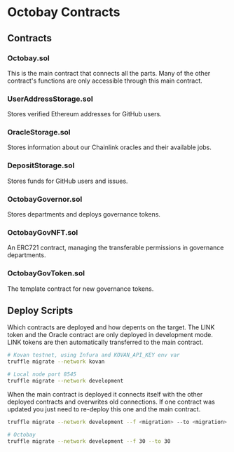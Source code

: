 # Octobay Contracts

## Contracts

### Octobay.sol

This is the main contract that connects all the parts.
Many of the other contract's functions are only accessible through this main contract.

### UserAddressStorage.sol

Stores verified Ethereum addresses for GitHub users.

### OracleStorage.sol

Stores information about our Chainlink oracles and their available jobs.

### DepositStorage.sol

Stores funds for GitHub users and issues.

### OctobayGovernor.sol

Stores departments and deploys governance tokens.

### OctobayGovNFT.sol

An ERC721 contract, managing the transferable permissions in governance departments.

### OctobayGovToken.sol

The template contract for new governance tokens.

## Deploy Scripts

Which contracts are deployed and how depents on the target.
The LINK token and the Oracle contract are only deployed in development mode. LINK tokens are then automatically transferred to the main contract.

```bash
# Kovan testnet, using Infura and KOVAN_API_KEY env var
truffle migrate --network kovan

# Local node port 8545
truffle migrate --network development
```

When the main contract is deployed it connects itself with the other deployed contracts and overwrites old connections. If one contract was updated you just need to re-deploy this one and the main contract.

```bash
truffle migrate --network development --f <migration> --to <migration>

# Octobay
truffle migrate --network development --f 30 --to 30
```